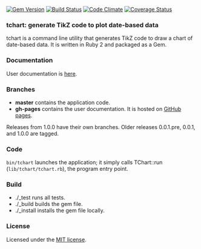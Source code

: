 <!-- build status and gem version badges -->
[![Gem Version](https://badge.fury.io/rb/tchart.png)](http://badge.fury.io/rb/tchart)
[![Build Status](https://travis-ci.org/milewgit/tchart.png?branch=master)](https://travis-ci.org/milewgit/tchart)
[![Code Climate](https://codeclimate.com/github/milewgit/tchart.png)](https://codeclimate.com/github/milewgit/tchart)
[![Coverage Status](https://coveralls.io/repos/milewgit/tchart/badge.png?branch=master)](https://coveralls.io/r/milewgit/tchart?branch=master)



### tchart: generate TikZ code to plot date-based data

tchart is a command line utility that generates TikZ code to draw a chart of date-based data.  It is written in 
Ruby 2 and packaged as a Gem.



### Documentation

User documentation is [here](http://milewgit.github.io/tchart/).



### Branches

- **master** contains the application code.
- **gh-pages** contains the user documentation.  It is hosted on [GitHub pages](http://pages.github.com).

Releases from 1.0.0 have their own branches.  Older releases 0.0.1.pre, 0.0.1, and 1.0.0 are tagged.



### Code

`bin/tchart` launches the application; it simply calls TChart::run (`lib/tchart/tchart.rb`), the program entry point.



### Build

- ./_test runs all tests.
- ./_build builds the gem file.
- ./_install installs the gem file locally.



### License

Licensed under the [MIT license](LICENSE.txt).
